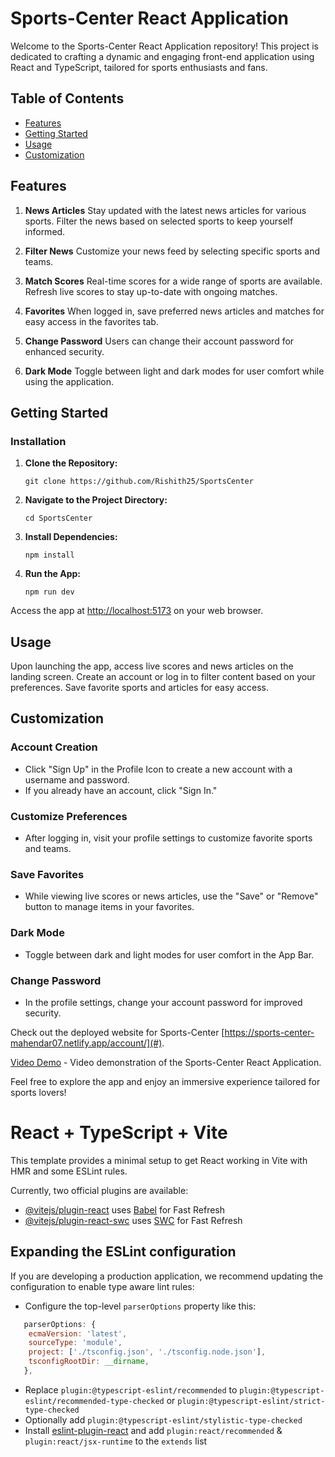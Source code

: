# Sports-Center React Application

Welcome to the Sports-Center React Application repository! This project is dedicated to crafting a dynamic and engaging front-end application using React and TypeScript, tailored for sports enthusiasts and fans.

## Table of Contents

- [Features](#features)
- [Getting Started](#getting-started)
- [Usage](#usage)
- [Customization](#customization)

## Features

1. **News Articles**
   Stay updated with the latest news articles for various sports. Filter the news based on selected sports to keep yourself informed.

2. **Filter News**
   Customize your news feed by selecting specific sports and teams.

3. **Match Scores**
   Real-time scores for a wide range of sports are available. Refresh live scores to stay up-to-date with ongoing matches.

4. **Favorites**
   When logged in, save preferred news articles and matches for easy access in the favorites tab.

5. **Change Password**
   Users can change their account password for enhanced security.

6. **Dark Mode**
   Toggle between light and dark modes for user comfort while using the application.

## Getting Started

### Installation

1. **Clone the Repository:**
    ```
    git clone https://github.com/Rishith25/SportsCenter
    ```

2. **Navigate to the Project Directory:**
    ```
    cd SportsCenter
    ```

3. **Install Dependencies:**
    ```
    npm install
    ```

4. **Run the App:**
    ```
    npm run dev
    ```

Access the app at [http://localhost:5173](http://localhost:5173) on your web browser.

## Usage

Upon launching the app, access live scores and news articles on the landing screen. Create an account or log in to filter content based on your preferences. Save favorite sports and articles for easy access.

## Customization

### Account Creation

- Click "Sign Up" in the Profile Icon to create a new account with a username and password.
- If you already have an account, click "Sign In."

### Customize Preferences

- After logging in, visit your profile settings to customize favorite sports and teams.

### Save Favorites

- While viewing live scores or news articles, use the "Save" or "Remove" button to manage items in your favorites.

### Dark Mode

- Toggle between dark and light modes for user comfort in the App Bar.

### Change Password

- In the profile settings, change your account password for improved security.

Check out the deployed website for Sports-Center [https://sports-center-mahendar07.netlify.app/account/](#).

[Video Demo](#) - Video demonstration of the Sports-Center React Application.

Feel free to explore the app and enjoy an immersive experience tailored for sports lovers!






# React + TypeScript + Vite

This template provides a minimal setup to get React working in Vite with HMR and some ESLint rules.

Currently, two official plugins are available:

- [@vitejs/plugin-react](https://github.com/vitejs/vite-plugin-react/blob/main/packages/plugin-react/README.md) uses [Babel](https://babeljs.io/) for Fast Refresh
- [@vitejs/plugin-react-swc](https://github.com/vitejs/vite-plugin-react-swc) uses [SWC](https://swc.rs/) for Fast Refresh

## Expanding the ESLint configuration

If you are developing a production application, we recommend updating the configuration to enable type aware lint rules:

- Configure the top-level `parserOptions` property like this:

```js
   parserOptions: {
    ecmaVersion: 'latest',
    sourceType: 'module',
    project: ['./tsconfig.json', './tsconfig.node.json'],
    tsconfigRootDir: __dirname,
   },
```

- Replace `plugin:@typescript-eslint/recommended` to `plugin:@typescript-eslint/recommended-type-checked` or `plugin:@typescript-eslint/strict-type-checked`
- Optionally add `plugin:@typescript-eslint/stylistic-type-checked`
- Install [eslint-plugin-react](https://github.com/jsx-eslint/eslint-plugin-react) and add `plugin:react/recommended` & `plugin:react/jsx-runtime` to the `extends` list
